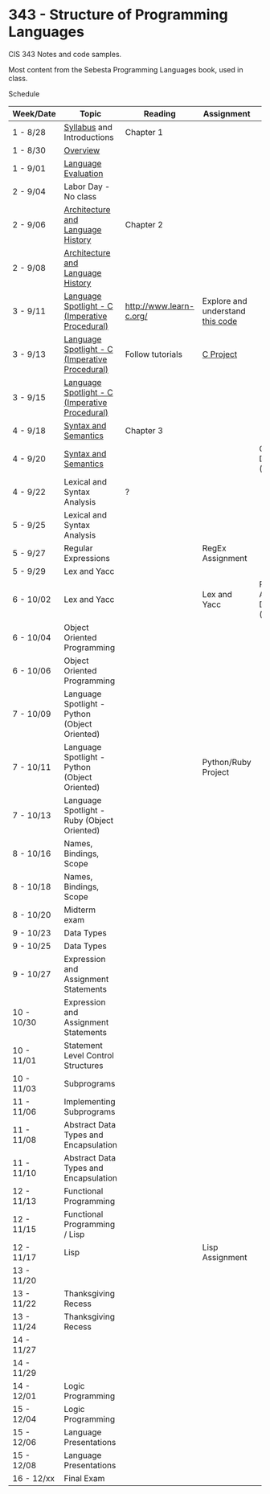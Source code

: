 # 343 - Structure of Programming Languages
CIS 343 Notes and code samples.

Most content from the Sebesta Programming Languages book, used in class.

Schedule

| Week/Date | Topic | Reading | Assignment | Notes |
|------|-------|---------|------------|-------|
| 1 - 8/28 | [Syllabus](./syllabus.md "Class syllabus") and Introductions | Chapter 1 | | |
| 1 - 8/30 | [Overview](https://gitpitch.com/irawoodring/343/master?p=overview "Overview slides") | | |
| 1 - 9/01 | [Language Evaluation](https://gitpitch.com/irawoodring/343/master?p=language-evaluation "Language evaluation slides") | | | |
| 2 - 9/04 | Labor Day - No class | | | |
| 2 - 9/06 | [Architecture and Language History](https://gitpitch.com/irawoodring/343/master?p=history-and-architecture "History and Architecture lecture") | Chapter 2 | | |
| 2 - 9/08 | [Architecture and Language History](https://gitpitch.com/irawoodring/343/master?p=history-and-architecture "History and Architecture lecture") | | | |
| 3 - 9/11 | [Language Spotlight - C (Imperative Procedural)](https://gitpitch.com/irawoodring/343/master?p=c-lectures "C Lecture") | http://www.learn-c.org/ | Explore and understand [this code](https://github.com/irawoodring/pointer_perils "Pointers in C")| |
| 3 - 9/13 | [Language Spotlight - C (Imperative Procedural)](https://gitpitch.com/irawoodring/343/master?p=c-lectures "C Lecture") | Follow tutorials | [C Project](./assignments/reverse-file-in-c.md "Project 1 in C") | |
| 3 - 9/15 | [Language Spotlight - C (Imperative Procedural)](https://gitpitch.com/irawoodring/343/master?p=c-lectures "C Lecture") | | | |
| 4 - 9/18 | [Syntax and Semantics](https://gitpitch.com/irawoodring/343/master?p=history-and-architecture "Syntax and Semantics Lecture") | Chapter 3 | | |
| 4 - 9/20 | [Syntax and Semantics](https://gitpitch.com/irawoodring/343/master?p=history-and-architecture "Syntax and Semantics Lecture") | | | C Exercises Due (Blackboard)|
| 4 - 9/22 | Lexical and Syntax Analysis | ? | | |
| 5 - 9/25 | Lexical and Syntax Analysis | | | |
| 5 - 9/27 | Regular Expressions | | RegEx Assignment | |
| 5 - 9/29 | Lex and Yacc | | | |
| 6 - 10/02 | Lex and Yacc | | Lex and Yacc | RegEx Assignment Due (Blackboard) |
| 6 - 10/04 | Object Oriented Programming | | | |
| 6 - 10/06 | Object Oriented Programming | | | |
| 7 - 10/09 | Language Spotlight - Python (Object Oriented)| | | |
| 7 - 10/11 | Language Spotlight - Python (Object Oriented)| | Python/Ruby Project | |
| 7 - 10/13 | Language Spotlight - Ruby (Object Oriented)| | | |
| 8 - 10/16 | Names, Bindings, Scope | | | |
| 8 - 10/18 | Names, Bindings, Scope | | | |
| 8 - 10/20 | Midterm exam | | | |
| 9 - 10/23 | Data Types | | | |
| 9 - 10/25 | Data Types | | | |
| 9 - 10/27 | Expression and Assignment Statements | | | |
| 10 - 10/30 | Expression and Assignment Statements | | | |
| 10 - 11/01 | Statement Level Control Structures | | | |
| 10 - 11/03 | Subprograms | | | |
| 11 - 11/06 | Implementing Subprograms | | | |
| 11 - 11/08 | Abstract Data Types and Encapsulation | | | |
| 11 - 11/10 | Abstract Data Types and Encapsulation | | | |
| 12 - 11/13 | Functional Programming | | | |
| 12 - 11/15 | Functional Programming / Lisp | | | |
| 12 - 11/17 | Lisp | | Lisp Assignment | |
| 13 - 11/20 | | |  | |
| 13 - 11/22 | Thanksgiving Recess | | | |
| 13 - 11/24 | Thanksgiving Recess | | | |
| 14 - 11/27 | | | | |
| 14 - 11/29 | | | | |
| 14 - 12/01 | Logic Programming | | | |
| 15 - 12/04 | Logic Programming | | | |
| 15 - 12/06 | Language Presentations | | | |
| 15 - 12/08 | Language Presentations | | | |
| 16 - 12/xx | Final Exam | | | |
